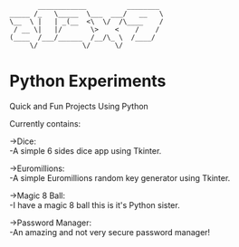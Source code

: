            ____________          ________ 
    _____ /_   \_____  \___  ___/   __   \
    \__  \ |   | _(__  <\  \/  /\____    /
     / __ \|   |/       \>    <    /    / 
    (____  /___/______  /__/\_ \  /____/  
         \/           \/      \/     

# Python Experiments
Quick and Fun Projects Using Python

Currently contains:

->Dice:  
  -A simple 6 sides dice app using Tkinter.
  
->Euromillions:  
  -A simple Euromillions random key generator using Tkinter.
  
->Magic 8 Ball:  
  -I have a magic 8 ball this is it's Python sister.

->Password Manager:  
  -An amazing and not very secure password manager!
